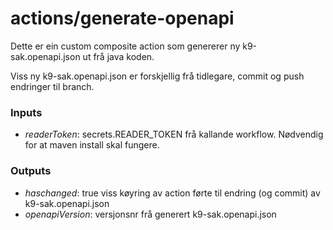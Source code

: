 actions/generate-openapi
========================

Dette er ein custom composite action som genererer ny k9-sak.openapi.json ut frå java koden.

Viss ny k9-sak.openapi.json er forskjellig frå tidlegare, commit og push endringer til branch.

### Inputs

- _readerToken_: secrets.READER_TOKEN frå kallande workflow. Nødvendig for at maven install skal fungere.

### Outputs

- _haschanged_: true viss køyring av action førte til endring (og commit) av k9-sak.openapi.json
- _openapiVersion_: versjonsnr frå generert k9-sak.openapi.json


